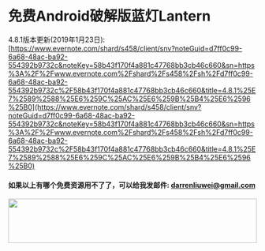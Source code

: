 # 免费Android破解版蓝灯Lantern
4.8.1版本更新(2019年1月23日): [https://www.evernote.com/shard/s458/client/snv?noteGuid=d7ff0c99-6a68-48ac-ba92-554392b9732c&noteKey=58b43f170f4a881c47768bb3cb46c660&sn=https%3A%2F%2Fwww.evernote.com%2Fshard%2Fs458%2Fsh%2Fd7ff0c99-6a68-48ac-ba92-554392b9732c%2F58b43f170f4a881c47768bb3cb46c660&title=4.8.1%25E7%2589%2588%25E6%259C%25AC%25E6%259B%25B4%25E6%2596%25B0](https://www.evernote.com/shard/s458/client/snv?noteGuid=d7ff0c99-6a68-48ac-ba92-554392b9732c&noteKey=58b43f170f4a881c47768bb3cb46c660&sn=https%3A%2F%2Fwww.evernote.com%2Fshard%2Fs458%2Fsh%2Fd7ff0c99-6a68-48ac-ba92-554392b9732c%2F58b43f170f4a881c47768bb3cb46c660&title=4.8.1%25E7%2589%2588%25E6%259C%25AC%25E6%259B%25B4%25E6%2596%25B0)

#### 如果以上有哪个免费资源用不了了，可以给我发邮件: darrenliuwei@gmail.com

<a href="https://www.vultr.com/?ref=7775614-4F"><img src="https://www.vultr.com/media/banner_1.png" width="100%" height="90"></a>